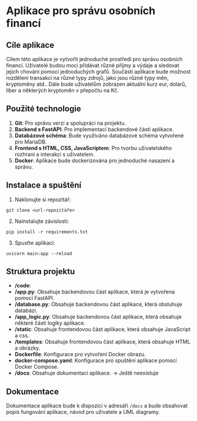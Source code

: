 # Aplikace pro správu osobních financí

## Cíle aplikace

Cílem této aplikace je vytvořit jednoduché prostředí pro správu osobních financí. Uživatelé budou moci přidávat různé příjmy a výdaje a sledovat jejich chování pomocí jednoduchých grafů. Součástí aplikace bude možnost rozdělení transakcí na různé typy zdrojů, jako jsou různé typy měn, kryptoměny atd.. Dále bude uživatelům zobrazen aktuální kurz eur, dolarů, liber a některých kryptoměn v přepočtu na Kč.

## Použité technologie

1. **Git**: Pro správu verzí a spolupráci na projektu.
2. **Backend s FastAPI**: Pro implementaci backendové části aplikace.
3. **Databázové schéma**: Bude využíváno databázové schéma vytvořené pro MariaDB.
4. **Frontend s HTML, CSS, JavaScriptem**: Pro tvorbu uživatelského rozhraní a interakci s uživatelem.
5. **Docker**: Aplikace bude dockerizována pro jednoduché nasazení a správu.

## Instalace a spuštění

1. Naklonujte si repozitář:
````
git clone <url-repozitáře>
````

2. Nainstalujte závislosti:
````
pip install -r requirements.txt
````

3. Spusťte aplikaci:
````
uvicorn main:app --reload
````

## Struktura projektu

- **/code**:
 - **/app.py**: Obsahuje backendovou část aplikace, která je vytvořena pomocí FastAPI.
 - **/database.py**: Obsahuje backendovou část aplikace, která obsluhuje databázi.
 - **/app_logic.py**: Obsahuje backendovou část aplikace, která obsahuje některé části logiky aplikace.
 - **/static**: Obsahuje frontendovou část aplikace, která obsahuje JavaScript a css.
 - **/templates**: Obsahuje frontendovou část aplikace, která obsahuje HTML a obrázky.
 - **Dockerfile**: Konfigurace pro vytvoření Docker obrazu.
 - **docker-compose.yaml**: Konfigurace pro spuštění aplikace pomocí Docker Compose.
- **/docs**: Obsahuje dokumentaci aplikace. -> Ještě neexistuje

## Dokumentace

Dokumentace aplikace bude k dispozici v adresáři `/docs` a bude obsahovat popis fungování aplikace, návod pro uživatele a UML diagramy.
